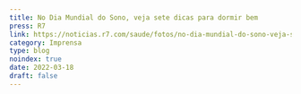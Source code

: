 ```yaml
---
title: No Dia Mundial do Sono, veja sete dicas para dormir bem
press: R7
link: https://noticias.r7.com/saude/fotos/no-dia-mundial-do-sono-veja-sete-dicas-para-dormir-bem-18032022
category: Imprensa
type: blog
noindex: true
date: 2022-03-18
draft: false
---
```

